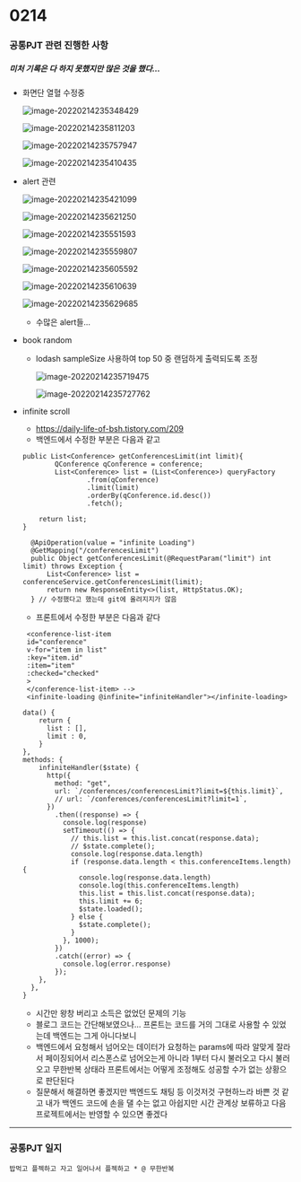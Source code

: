# 0214 

### 공통PJT 관련 진행한 사항

##### 미처 기록은 다 하지 못했지만 많은 것을 했다...

- 화면단 열혈 수정중

  ![image-20220214235348429](0214/image-20220214235348429.png)

  ![image-20220214235811203](0214/image-20220214235811203.png)

  ![image-20220214235757947](0214/image-20220214235757947.png)

  ![image-20220214235410435](0214/image-20220214235410435.png)

- alert 관련

  ![image-20220214235421099](0214/image-20220214235421099.png)

  ![image-20220214235621250](0214/image-20220214235621250.png)

  ![image-20220214235551593](0214/image-20220214235551593.png)

  ![image-20220214235559807](0214/image-20220214235559807.png)

  ![image-20220214235605592](0214/image-20220214235605592.png)

  ![image-20220214235610639](0214/image-20220214235610639.png)

  ![image-20220214235629685](0214/image-20220214235629685.png)

  - 수많은 alert들...

- book random

  - lodash sampleSize 사용하여 top 50 중 랜덤하게 출력되도록 조정

    ![image-20220214235719475](0214/image-20220214235719475.png)

    ![image-20220214235727762](0214/image-20220214235727762.png)

- infinite scroll

  - https://daily-life-of-bsh.tistory.com/209
  - 백엔드에서 수정한 부분은 다음과 같고

  ```
  public List<Conference> getConferencesLimit(int limit){
          QConference qConference = conference;
          List<Conference> list = (List<Conference>) queryFactory
                  .from(qConference)
                  .limit(limit)
                  .orderBy(qConference.id.desc())
                  .fetch();
  
      return list;
  }
  ```

  ```
  	@ApiOperation(value = "infinite Loading")
  	@GetMapping("/conferencesLimit")
  	public Object getConferencesLimit(@RequestParam("limit") int limit) throws Exception {
  		List<Conference> list = conferenceService.getConferencesLimit(limit);
  		return new ResponseEntity<>(list, HttpStatus.OK);
  	} // 수정했다고 했는데 git에 올려지지가 않음
  ```

  - 프론트에서 수정한 부분은 다음과 같다

  ```
   <conference-list-item
   id="conference"
   v-for="item in list"
   :key="item.id"
   :item="item"
   :checked="checked"
   >
   </conference-list-item> -->
   <infinite-loading @infinite="infiniteHandler"></infinite-loading>
  ```

  ```
  data() {
      return {
        list : [],
        limit : 0,
      }
  },
  methods: {
      infiniteHandler($state) {
        http({
          method: "get",
          url: `/conferences/conferencesLimit?limit=${this.limit}`,
          // url: `/conferences/conferencesLimit?limit=1`,
        })
          .then((response) => {
            console.log(response)
            setTimeout(() => {
              // this.list = this.list.concat(response.data);
              // $state.complete();
              console.log(response.data.length)
              if (response.data.length < this.conferenceItems.length) {
                console.log(response.data.length)
                console.log(this.conferenceItems.length)
                this.list = this.list.concat(response.data);
                this.limit += 6;
                $state.loaded();
              } else {
                $state.complete();
              }
            }, 1000);
          })
          .catch((error) => {
            console.log(error.response)
          });
      },
    },
  }
  ```

  - 시간만 왕창 버리고 소득은 없었던 문제의 기능
  - 블로그 코드는 간단해보였으나... 프론트는 코드를 거의 그대로 사용할 수 있었는데 백엔드는 그게 아니다보니 
  - 백엔드에서 요청해서  넘어오는 데이터가 요청하는 params에 따라 알맞게 잘라서 페이징되어서 리스폰스로 넘어오는게 아니라 1부터 다시 불러오고 다시 불러오고 무한반복 상태라 프론트에서는 어떻게 조정해도 성공할 수가 없는 상황으로 판단된다
  - 질문해서 해결하면 좋겠지만 백엔드도 채팅 등 이것저것 구현하느라 바쁜 것 같고 내가 백엔드 코드에 손을 댈 수는 없고 아쉽지만 시간 관계상 보류하고 다음 프로젝트에서는 반영할 수 있으면 좋겠다

-----

### 공통PJT 일지

```
밥먹고 플젝하고 자고 일어나서 플젝하고 * @ 무한반복
```

